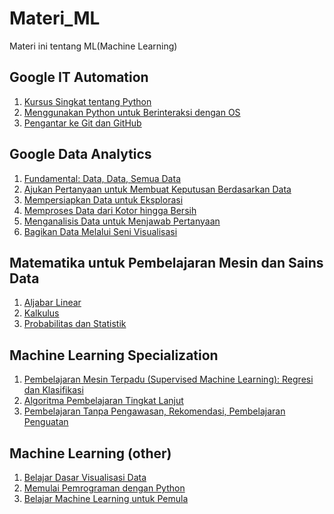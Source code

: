 # Materi_ML
Materi ini tentang ML(Machine Learning)

## Google IT Automation
1. [Kursus Singkat tentang Python]()
2. [Menggunakan Python untuk Berinteraksi dengan OS]()
3. [Pengantar ke Git dan GitHub]()

## Google Data Analytics
1. [Fundamental: Data, Data, Semua Data]()
2. [Ajukan Pertanyaan untuk Membuat Keputusan Berdasarkan Data]()
3. [Mempersiapkan Data untuk Eksplorasi]()
4. [Memproses Data dari Kotor hingga Bersih]()
5. [Menganalisis Data untuk Menjawab Pertanyaan]()
6. [Bagikan Data Melalui Seni Visualisasi]()

## Matematika untuk Pembelajaran Mesin dan Sains Data
1. [Aljabar Linear]()
2. [Kalkulus]()
3. [Probabilitas dan Statistik]()

## Machine Learning Specialization
1. [Pembelajaran Mesin Terpadu (Supervised Machine Learning): Regresi dan Klasifikasi]()
2. [Algoritma Pembelajaran Tingkat Lanjut]()
3. [Pembelajaran Tanpa Pengawasan, Rekomendasi, Pembelajaran Penguatan]()

## Machine Learning (other)
1. [Belajar Dasar Visualisasi Data](/Belajar%20Dasar%20Visualisasi%20Data/)
2. [Memulai Pemrograman dengan Python]()
3. [Belajar Machine Learning untuk Pemula]()